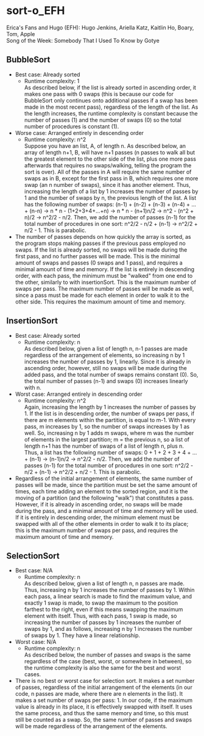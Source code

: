 # sort-o_EFH
Erica's Fans and Hugo (EFH): Hugo Jenkins, Ariella Katz, Kaitlin Ho, Boary, Tom, Apple  
Song of the Week: Somebody That I Used To Know by Gotye
## BubbleSort
* Best case: Already sorted
  * Runtime complexity: 1  
  As described below, if the list is already sorted in ascending order, it makes one pass with 0 swaps (this is because our code for BubbleSort only continues onto additional passes if a swap has been made in the most recent pass), regardless of the length of the list. As the length increases, the runtime complexity is constant because the number of passes (1) and the number of swaps (0) so the total number of procedures is constant (1). 
* Worse case: Arranged entirely in descending order  
  * Runtime complexity: n^2  
  Suppose you have an list, A, of length n. As described below, an array of length n+1, B, will have n+1 passes (n passes to walk all but the greatest element to the other side of the list, plus one more pass afterwards that requires no swaps/walking, telling the program the sort is over). All of the passes in A will require the same number of swaps as in B, except for the first pass in B, which requires one more swap (an n number of swaps), since it has another element. Thus, increasing the length of a list by 1 increases the number of passes by 1 and the number of swaps by n, the previous length of the list. A list has the following number of swaps: (n-1) + (n-2) + (n-3) + (n-4) + ... + (n-n) -> n * n - (1+2+3+4+...+n) -> n * n - (n+1)n/2 -> n^2 - (n^2 + n)/2 -> n^2/2 - n/2. Then, we add the number of passes (n-1) for the total number of procedures in one sort: n^2/2 - n/2 + (n-1) -> n^2/2 + n/2 - 1. This is parabolic.
* The number of passes depends on how quickly the array is sorted, as the program stops making passes if the previous pass employed no swaps. If the list is already sorted, no swaps will be made during the first pass, and no further passes will be made. This is the minimal amount of swaps and passes (0 swaps and 1 pass), and requires a minimal amount of time and memory. If the list is entirely in descending order, with each pass, the minimum must be "walked" from one end to the other, similarly to with insertionSort. This is the maximum number of swaps per pass. The maximum number of passes will be made as well, since a pass must be made for each element in order to walk it to the other side. This requires the maximum amount of time and memory.
## InsertionSort
* Best case: Already sorted
  * Runtime complexity: n  
  As described below, given a list of length n, n-1 passes are made regardless of the arrangement of elements, so increasing n by 1 increases the number of passes by 1, linearly. Since it is already in ascending order, however, still no swaps will be made during the added pass, and the total number of swaps remains constant (0). So, the total number of passes (n-1) and swaps (0) increases linearly with n. 
* Worst case: Arranged entirely in descending order  
  * Runtime complexity: n^2  
  Again, increasing the length by 1 increases the number of passes by 1. If the list is in descending order, the number of swaps per pass, if there are m elements within the partition, is equal to m-1. With every pass, m increases by 1, so the number of swaps increases by 1 as well. So, increasing n by 1 adds m swaps, where m was the number of elements in the largest partition; m = the previous n, so a list of length n+1 has the number of swaps of a list of length n, plus n. Thus, a list has the following number of swaps: 0 + 1 + 2 + 3 + 4 + ... + (n-1) -> (n-1)n/2 -> n^2/2 - n/2. Then, we add the number of passes (n-1) for the total number of procedures in one sort: n^2/2 - n/2 + (n-1) -> n^2/2 + n/2 - 1. This is parabolic.
* Regardless of the initial arrangement of elements, the same number of passes will be made, since the partition must be set the same amount of times, each time adding an element to the sorted region, and it is the moving of a partition (and the following "walk") that constitutes a pass. However, if it is already in ascending order, no swaps will be made during the pass, and a minimal amount of time and memory will be used. If it is entirely in descending order, the minimum element must be swapped with all of the other elements in order to walk it to its place; this is the maximum number of swaps per pass, and requires the maximum amount of time and memory.
## SelectionSort
* Best case: N/A
  * Runtime complexity: n  
  As described below, given a list of length n, n passes are made. Thus, increasing n by 1 increases the number of passes by 1. Within each pass, a linear search is made to find the maximum value, and exactly 1 swap is made, to swap the maximum to the position farthest to the right, even if this means swapping the maximum element with itself. Thus, with each pass, 1 swap is made, so increasing the number of passes by 1 increases the number of swaps by 1, and as follows, increasing n by 1 increases the number of swaps by 1. They have a linear relationship.
* Worst case: N/A  
  * Runtime complexity: n  
  As described below, the number of passes and swaps is the same regardless of the case (best, worst, or somewhere in between), so the runtime complexity is also the same for the best and worst cases. 
* There is no best or worst case for selection sort. It makes a set number of passes, regardless of the initial arrangement of the elements (in our code, n passes are made, where there are n elements in the list). It makes a set number of swaps per pass: 1. In our code, if the maximum value is already in its place, it is effectively swapped with itself. It uses the same process, and thus the same memory and time, so this must still be counted as a swap. So, the same number of passes and swaps will be made regardless of the arrangement of the elements.

